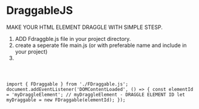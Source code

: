 # DraggableJS
MAKE YOUR HTML ELEMENT DRAGGLE WITH SIMPLE STESP.

1. ADD Fdraggble.js file in your project directory.
2. create a seperate file main.js (or with preferable name and include in your project)
3. <code>

import { FDraggable } from './FDraggable.js';
document.addEventListener('DOMContentLoaded', () => {
    const elementId = 'myDraggleElement'; // myDraggleElement - DRAGGLE ELEMENT ID
    let myDraggable = new FDraggable(elementId);
});

</code>
